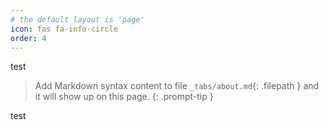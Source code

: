 ```yaml
---
# the default layout is 'page'
icon: fas fa-info-circle
order: 4
---
```


test

> Add Markdown syntax content to file `_tabs/about.md`{: .filepath } and it will show up on this page.
{: .prompt-tip }

test

